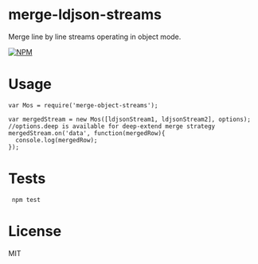 merge-ldjson-streams
====================

Merge line by line streams operating in object mode.


[![NPM](https://nodei.co/npm/merge-object-streams.png)](https://nodei.co/npm/merge-object-streams/)

Usage
=====

    var Mos = require('merge-object-streams');

    var mergedStream = new Mos([ldjsonStream1, ldjsonStream2], options); //options.deep is available for deep-extend merge strategy
    mergedStream.on('data', function(mergedRow){
      console.log(mergedRow);
    });


Tests
=====

     npm test


License
=======

MIT
